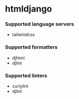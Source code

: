 <!--- THIS DOCUMENT IS AUTOMATICALLY GENERATED, DON'T EDIT IT -->
# htmldjango

### Supported language servers

- tailwindcss

### Supported formatters

- djhtml
- djlint

### Supported linters

- curlylint
- djlint
